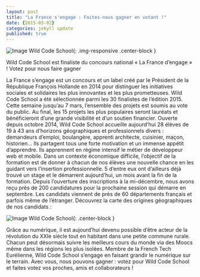 ```yaml
---
layout: post
title: "La France s'engage : Faites-nous gagner en votant !"
date: {2015-03-02}
categories: jekyll update
published: true
---
```


![Image Wild Code School](http://wildcodeschool.fr/wp-content/uploads/2015/03/bandeau-site-1024x446.jpg){: .img-responsive .center-block }

Wild Code School est finaliste du concours national « La France d’engage » ! Votez pour nous faire gagner

La France s’engage est un concours et un label créé par le Président de la République François Hollande en 2014 pour distinguer les initiatives sociales et solidaires les plus innovantes et les plus prometteuses. Wild Code School a été sélectionnée parmi les 30 finalistes de l’édition 2015. Cette semaine jusqu’au 7 mars, l’ensemble des projets est soumis au vote du public. Au final, les 15 projets les plus populaires seront lauréats et bénéficieront d’une grande visibilité et d’un soutien financier.
Ouverte depuis octobre 2014, Wild Code School accueille aujourd’hui 28 élèves de 19 à 43 ans d’horizons géographiques et professionnels divers : demandeurs d’emploi, boulangère, apprenti architecte, cuisinier, maçon, historien… Ils partagent tous une forte motivation et un immense appétit d’apprendre. Ils apprennent en régime intensif le métier de développeur web et mobile. Dans un contexte économique difficile, l’objectif de la formation est de donner à chacun de nos élèves une nouvelle chance en les guidant vers l’insertion professionnelle. 5 d’entre eux ont d’ailleurs déjà trouvé un stage et le démarrent aujourd’hui, un mois avant la fin de la formation.
Depuis l’ouverture des inscriptions à la mi-décembre, nous avons reçu près de 200 candidatures pour la prochaine session qui démarre en septembre. Les candidats viennent de près de 60 départements français et parfois même de l’étranger. Découvrez la carte des origines géographiques de nos candidats :

![Image Wild Code School](http://wildcodeschool.fr/wp-content/uploads/2015/03/carte_france_candidats2015.jpg){: .center-block }

Grâce au numérique, il est aujourd’hui devenu possible d’être acteur de la révolution du XXIe siècle tout en habitant dans une petite commune rurale. Chacun peut désormais suivre les meilleurs cours du monde via des Moocs même dans les régions les plus isolées. Membre de la French Tech Eurélienne, Wild Code School s’engage en faisant grandir le numérique sur le terrain.
Avec vous, nous pouvons gagner : votez pour Wild Code School et faites votez vos proches, amis et collaborateurs !